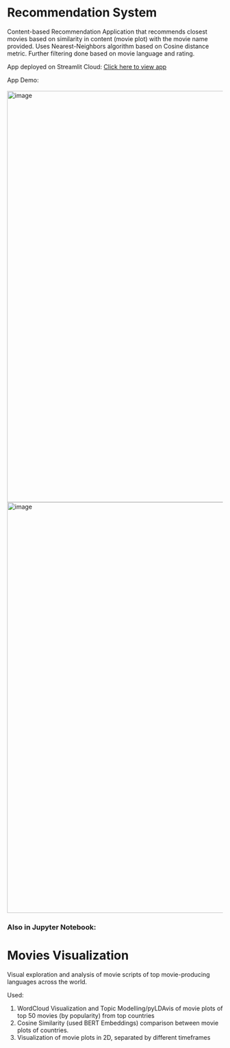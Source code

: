 # Recommendation System

Content-based Recommendation Application that recommends closest movies based on similarity in content (movie plot) with the movie name provided.
Uses Nearest-Neighbors algorithm based on Cosine distance metric. Further filtering done based on movie language and rating. <br>

App deployed on Streamlit Cloud:
<a href='https://ayanatherate-world-movies-recomme-movies-recommender-app-ihtpdo.streamlitapp.com/'>Click here to view app</a>


App Demo:
<br>
<br>
<img width="960" alt="image" src="https://user-images.githubusercontent.com/59755186/195914616-e6fcbe04-9bab-438f-9bf6-6484900b0b95.png">
<img width="959" alt="image" src="https://user-images.githubusercontent.com/59755186/195914769-13e31c37-e170-41fa-89ad-68ae9a9e7ab2.png">










<h3> Also in Jupyter Notebook: </h3>

# Movies Visualization
Visual exploration and analysis of movie scripts of top movie-producing languages across the world.

Used:
1) WordCloud Visualization and Topic Modelling/pyLDAvis of movie plots of top 50 movies (by popularity) from top countries
2) Cosine Similarity (used BERT Embeddings) comparison between movie plots of countries.
3) Visualization of movie plots in 2D, separated by different timeframes


